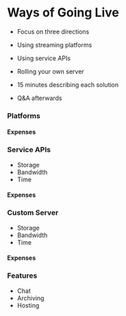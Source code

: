 # Ways of Going Live

- Focus on three directions

- Using streaming platforms
- Using service APIs
- Rolling your own server


- 15 minutes describing each solution
- Q&A afterwards

### Platforms

#### Expenses

### Service APIs

- Storage
- Bandwidth
- Time

#### Expenses

### Custom Server

- Storage
- Bandwidth
- Time

#### Expenses

### Features

- Chat
- Archiving
- Hosting